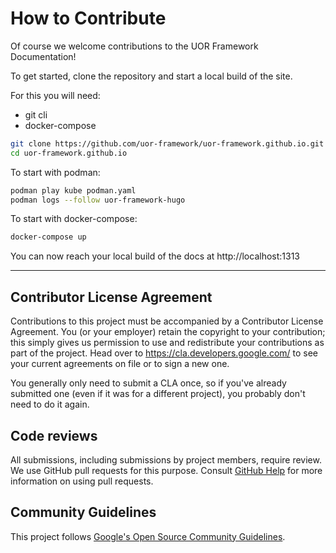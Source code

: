 # How to Contribute

Of course we welcome contributions to the UOR Framework Documentation!

To get started, clone the repository and start a local build of the site.

For this you will need:
* git cli
* docker-compose

```sh
git clone https://github.com/uor-framework/uor-framework.github.io.git
cd uor-framework.github.io
```

To start with podman:

```sh
podman play kube podman.yaml
podman logs --follow uor-framework-hugo
```

To start with docker-compose:

```sh
docker-compose up
```

You can now reach your local build of the docs at http://localhost:1313

----------------------------------------

## Contributor License Agreement

Contributions to this project must be accompanied by a Contributor License
Agreement. You (or your employer) retain the copyright to your contribution;
this simply gives us permission to use and redistribute your contributions as
part of the project. Head over to <https://cla.developers.google.com/> to see
your current agreements on file or to sign a new one.

You generally only need to submit a CLA once, so if you've already submitted one
(even if it was for a different project), you probably don't need to do it
again.

## Code reviews

All submissions, including submissions by project members, require review. We
use GitHub pull requests for this purpose. Consult
[GitHub Help](https://help.github.com/articles/about-pull-requests/) for more
information on using pull requests.

## Community Guidelines

This project follows
[Google's Open Source Community Guidelines](https://opensource.google.com/conduct/).
